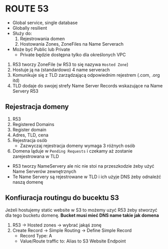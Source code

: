 # ROUTE 53

- Global service, single database
-	Globally resilient
- Służy do:
	1.	Rejestrowania domen
	2.	Hostowania Zones, ZoneFiles na Name Serverach
- Może być Public lub Private
	- Private będzie dostępna tylko dla określonych VPC

1.	R53 tworzy ZoneFile (w R53 to się nazywa `Hosted Zone`)
2.	Hostuje ją na (standardowo) 4 name serverach
3.	Komunikuje się z TLD zarządzającą odpowiednim rejestrem (.com, .org itd)
4.	TLD dodaje do swojej strefy Name Server Records wskazujące na Name Servery R53

## Rejestracja domeny
1.	R53
2.	Registered Domains
3.	Register domain
4.	Adres, TLD, cena
5.	Rejestracja osób
	- Zazwyczaj rejestracja domeny wymaga 3 różnych osób
6. Domena ląduje w `Pending Requests` i czekamy aż zostanie zarejestrowana w TLD

- R53 tworzy NameServery ale nic nie stoi na przeszkodzie żeby użyć Name Serverów zewnętrznych
- Te Name Servery są rejestrowane w TLD i ich użyje DNS żeby odnaleźć naszą domenę

## Konfiuracja routingu do bucektu S3
Jeżeli hostujemy static website w S3 to możemy uzyć R53 żeby stworzyć dla tego bucketu domenę.
**Bucket musi mieć DNS name takie jak domena**
1.	R53 -> Hosted zones -> wybrać jakąś zonę
2.	Create Record -> Simple Routing -> Define Simple Record
	-	Record Type: A
	-	Value/Route traffic to: Alias to S3 Website Endpoint
